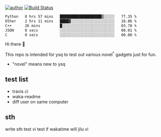 [![author](https://img.shields.io/badge/author-ysq-green)](https://github.com/Yang-Shiqin)
[![Build Status](https://app.travis-ci.com/Yang-Shiqin/testall.svg?branch=main)](https://app.travis-ci.com/Yang-Shiqin/testall)

<!--START_SECTION:waka-->

```txt
Python   8 hrs 57 mins   ███████████████████▒░░░░░   77.35 %
Other    2 hrs 11 mins   ████▓░░░░░░░░░░░░░░░░░░░░   18.86 %
C++      26 mins         █░░░░░░░░░░░░░░░░░░░░░░░░   03.78 %
JSON     0 secs          ░░░░░░░░░░░░░░░░░░░░░░░░░   00.01 %
C        0 secs          ░░░░░░░░░░░░░░░░░░░░░░░░░   00.00 %
```

<!--END_SECTION:waka-->

Hi there 👋

This repo is intended for ysq to test out various novel<sup>*</sup> gadgets just for fun.

- "novel" means new to ysq

## test list
- travis ci
- waka-readme
- diff user on same computer

## sth
write sth
test vi
test if wakatime will jilu vi

